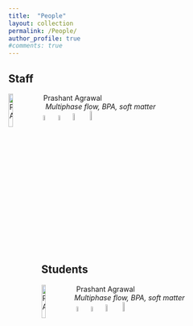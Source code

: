 ```yaml
---
title:  "People"
layout: collection
permalink: /People/
author_profile: true
#comments: true
---
```


## Staff

<img src="{{ site.url }}{{ site.baseurl }}/assets/profiles/profile_im_PA.png" alt="PA" style="float: left;width: 13%"/>&nbsp;Prashant Agrawal <br>&nbsp;&nbsp;*Multiphase flow, BPA, soft matter* <br>&nbsp;<a href="https://researchportal.northumbria.ac.uk/en/researchers/prashant-agrawal(77d1b36e-20c5-44a5-8f7e-97211143c73c).html"><img src="{{ site.url }}{{ site.baseurl }}/assets/profiles/nuw.png" alt="PA" style="width: 5%; border: none; text-decoration: none"/></a>&nbsp;<a href="https://scholar.google.co.in/citations?user=GGesizEAAAAJ&hl=en"><img src="{{ site.url }}{{ site.baseurl }}/assets/profiles/google.png" alt="PA" style="width: 5%; border: none; text-decoration: none"/></a>&nbsp;<a href="https://www.linkedin.com/in/agwlpra/?originalSubdomain=in"><img src="{{ site.url }}{{ site.baseurl }}/assets/profiles/linkedin.png" alt="PA" style="width: 6%; border: none; text-decoration: none"/></a>&nbsp;<a href="https://www.researchgate.net/profile/Prashant_Agrawal6"><img src="{{ site.url }}{{ site.baseurl }}/assets/profiles/rg.png" alt="PA" style="width: 7%; border: none; text-decoration: none"/></a>&nbsp;

## Students

<img src="{{ site.url }}{{ site.baseurl }}/assets/profiles/profile_im_PA.png" alt="PA" style="float: left;width: 13%"/>&nbsp;Prashant Agrawal <br>  *Multiphase flow, BPA, soft matter* <br>&nbsp;<a href="https://researchportal.northumbria.ac.uk/en/researchers/prashant-agrawal(77d1b36e-20c5-44a5-8f7e-97211143c73c).html"><img src="{{ site.url }}{{ site.baseurl }}/assets/profiles/nuw.png" alt="PA" style="width: 5%; border: none; text-decoration: none"/></a>&nbsp;<a href="https://scholar.google.co.in/citations?user=GGesizEAAAAJ&hl=en"><img src="{{ site.url }}{{ site.baseurl }}/assets/profiles/google.png" alt="PA" style="width: 5%; border: none; text-decoration: none"/></a>&nbsp;<a href="https://www.linkedin.com/in/agwlpra/?originalSubdomain=in"><img src="{{ site.url }}{{ site.baseurl }}/assets/profiles/linkedin.png" alt="PA" style="width: 6%; border: none; text-decoration: none"/></a>&nbsp;<a href="https://www.researchgate.net/profile/Prashant_Agrawal6"><img src="{{ site.url }}{{ site.baseurl }}/assets/profiles/rg.png" alt="PA" style="width: 7%; border: none; text-decoration: none"/></a>&nbsp;
